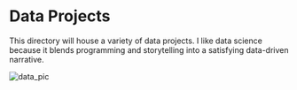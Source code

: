 # Data Projects

This directory will house a variety of data projects. I like data science because it blends programming and storytelling into a satisfying data-driven narrative.

![data_pic](https://github.com/user-attachments/assets/f121d08a-223a-41b0-af62-02cdbf1b4ed8)
